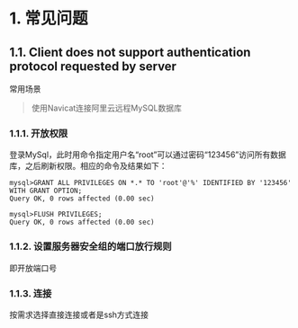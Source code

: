 # 1. 常见问题
## 1.1. Client does not support authentication protocol requested by server
常用场景
> 使用Navicat连接阿里云远程MySQL数据库

### 1.1.1. 开放权限
登录MySql，此时用命令指定用户名“root”可以通过密码“123456”访问所有数据库，之后刷新权限。相应的命令及结果如下：
```mysql
mysql>GRANT ALL PRIVILEGES ON *.* TO 'root'@'%' IDENTIFIED BY '123456' WITH GRANT OPTION;
Query OK, 0 rows affected (0.00 sec)

mysql>FLUSH PRIVILEGES;
Query OK, 0 rows affected (0.00 sec)
```

### 1.1.2. 设置服务器安全组的端口放行规则
即开放端口号

### 1.1.3. 连接
按需求选择直接连接或者是ssh方式连接